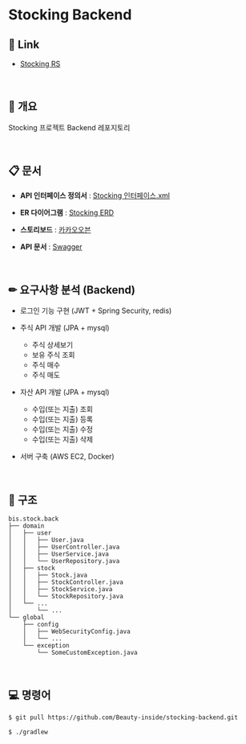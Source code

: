 # Stocking Backend

## 🔗 Link

 - [Stocking RS](http://52.78.111.36:8080/)


<br>

## 📃 개요

Stocking 프로젝트 Backend 레포지토리

<br>

## 📋 문서

 - __API 인터페이스 정의서__ : [Stocking 인터페이스.xml](https://docs.google.com/spreadsheets/d/182aLbTaK65A3b54N6PWPdKt8OSbjQdrZvL_DBAccawo/edit?usp=sharing)  

 - __ER 다이어그램__ : [Stocking ERD](https://www.erdcloud.com/d/ZQjY97KMQrEthMPyn)  

 - __스토리보드__ : [카카오오븐](https://ovenapp.io/view/DOhZ6TnDKWFjINtQKjnj2RAulxojOZCb#3QyvB)

 - __API 문서__ : [Swagger](http://52.78.111.36:8080/swagger-ui.html)

<br>

## ✏ 요구사항 분석 (Backend)  

- 로그인 기능 구현 (JWT + Spring Security, redis)  

- 주식 API 개발 (JPA + mysql)
  - 주식 상세보기
  - 보유 주식 조회
  - 주식 매수
  - 주식 매도  

- 자산 API 개발 (JPA + mysql)  
  - 수입(또는 지출) 조회
  - 수입(또는 지출) 등록
  - 수입(또는 지출) 수정
  - 수입(또는 지출) 삭제
 
- 서버 구축 (AWS EC2, Docker)  

<br>

## 🔨 구조

```
bis.stock.back
├── domain
│   ├── user
│   │   ├── User.java
│   │   ├── UserController.java
│   │   ├── UserService.java
│   │   └── UserRepository.java
│   ├── stock
│   │   ├── Stock.java
│   │   ├── StockController.java
│   │   ├── StockService.java
│   │   └── StockRepository.java
│   └── ...
│       └── ...
└── global
    ├── config
    │   ├── WebSecurityConfig.java
    │   └── ...
    └── exception
        └── SomeCustomException.java
```

<br>

## 💻 명령어

```bash
$ git pull https://github.com/Beauty-inside/stocking-backend.git

$ ./gradlew
```
